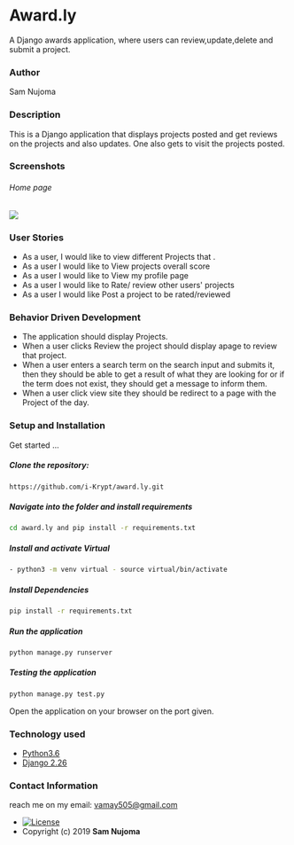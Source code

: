 # Award.ly
A Django awards application, where users can review,update,delete and submit a project. 
### Author  
Sam Nujoma
  
### Description  
This is a Django application that displays projects posted and get reviews on the projects and also updates.
One also gets to visit the projects posted.
### Screenshots 
###### Home page
 
<img src="https://i.ibb.co/GnHjtT7/Screenshot-from-2019-10-30-12-15-42.png">
 
### User Stories
* As a user, I would like to view different Projects that .
* As a user I would like to View projects overall score
* As a user I would like to View my profile page
* As a user I would like to Rate/ review other users' projects
* As a user I would like Post a project to be rated/reviewed


### Behavior Driven Development
* The application should display Projects.
* When a user clicks Review the  project should display apage to review that project.
* When a user enters a search term on the search input and submits it, then they should be able to get a result of what they are looking for or if the term does not exist, they should get a message to inform them.
* When a user click view site they should be redirect to a page with the Project of the day.

  
### Setup and Installation  
Get started ...
  
##### Clone the repository:  
 ```bash 
https://github.com/i-Krypt/award.ly.git
```
##### Navigate into the folder and install requirements  
 ```bash 
cd award.ly and pip install -r requirements.txt 
```
##### Install and activate Virtual
 ```bash 
- python3 -m venv virtual - source virtual/bin/activate  
```  
##### Install Dependencies  
 ```bash 
 pip install -r requirements.txt 
```  
##### Run the application  
 ```bash 
 python manage.py runserver 
``` 
##### Testing the application  
 ```bash 
 python manage.py test.py
```
Open the application on your browser on the port given.  
   
### Technology used  
  
* [Python3.6](https://www.python.org/)  
* [Django 2.26](https://docs.djangoproject.com/en/2.2/)  
 
### Contact Information   
reach me on my email: vamay505@gmail.com

* [![License](https://img.shields.io/packagist/l/loopline-systems/closeio-api-wrapper.svg)](https://github.com/i-Krypt/gallage.git/blob/master/LICENSE)  
* Copyright (c) 2019 **Sam Nujoma**
